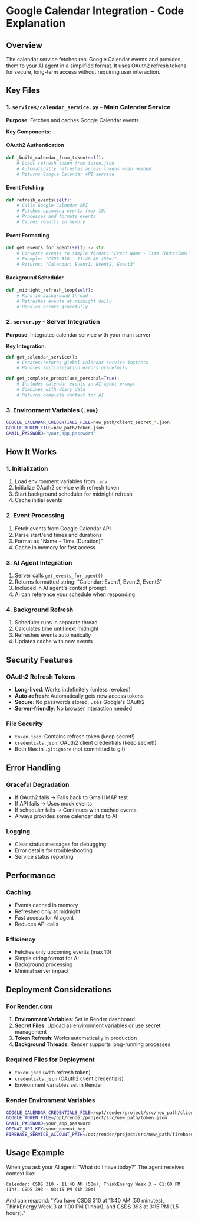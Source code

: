 # Google Calendar Integration - Code Explanation

## Overview
The calendar service fetches real Google Calendar events and provides them to your AI agent in a simplified format. It uses OAuth2 refresh tokens for secure, long-term access without requiring user interaction.

## Key Files

### 1. `services/calendar_service.py` - Main Calendar Service
**Purpose**: Fetches and caches Google Calendar events

**Key Components**:

#### OAuth2 Authentication
```python
def _build_calendar_from_token(self):
    # Loads refresh token from token.json
    # Automatically refreshes access tokens when needed
    # Returns Google Calendar API service
```

#### Event Fetching
```python
def refresh_events(self):
    # Calls Google Calendar API
    # Fetches upcoming events (max 10)
    # Processes and formats events
    # Caches results in memory
```

#### Event Formatting
```python
def get_events_for_agent(self) -> str:
    # Converts events to simple format: "Event Name - Time (Duration)"
    # Example: "CSDS 310 - 11:40 AM (50m)"
    # Returns: "Calendar: Event1, Event2, Event3"
```

#### Background Scheduler
```python
def _midnight_refresh_loop(self):
    # Runs in background thread
    # Refreshes events at midnight daily
    # Handles errors gracefully
```

### 2. `server.py` - Server Integration
**Purpose**: Integrates calendar service with your main server

**Key Integration**:
```python
def get_calendar_service():
    # Creates/returns global calendar service instance
    # Handles initialization errors gracefully

def get_complete_prompt(use_personal=True):
    # Includes calendar events in AI agent prompt
    # Combines with diary data
    # Returns complete context for AI
```

### 3. Environment Variables (`.env`)
```bash
GOOGLE_CALENDAR_CREDENTIALS_FILE=new_path/client_secret_*.json
GOOGLE_TOKEN_FILE=new_path/token.json
GMAIL_PASSWORD="your_app_password"
```

## How It Works

### 1. Initialization
1. Load environment variables from `.env`
2. Initialize OAuth2 service with refresh token
3. Start background scheduler for midnight refresh
4. Cache initial events

### 2. Event Processing
1. Fetch events from Google Calendar API
2. Parse start/end times and durations
3. Format as "Name - Time (Duration)"
4. Cache in memory for fast access

### 3. AI Agent Integration
1. Server calls `get_events_for_agent()`
2. Returns formatted string: "Calendar: Event1, Event2, Event3"
3. Included in AI agent's context prompt
4. AI can reference your schedule when responding

### 4. Background Refresh
1. Scheduler runs in separate thread
2. Calculates time until next midnight
3. Refreshes events automatically
4. Updates cache with new events

## Security Features

### OAuth2 Refresh Tokens
- **Long-lived**: Works indefinitely (unless revoked)
- **Auto-refresh**: Automatically gets new access tokens
- **Secure**: No passwords stored, uses Google's OAuth2
- **Server-friendly**: No browser interaction needed

### File Security
- `token.json`: Contains refresh token (keep secret!)
- `credentials.json`: OAuth2 client credentials (keep secret!)
- Both files in `.gitignore` (not committed to git)

## Error Handling

### Graceful Degradation
- If OAuth2 fails → Falls back to Gmail IMAP test
- If API fails → Uses mock events
- If scheduler fails → Continues with cached events
- Always provides some calendar data to AI

### Logging
- Clear status messages for debugging
- Error details for troubleshooting
- Service status reporting

## Performance

### Caching
- Events cached in memory
- Refreshed only at midnight
- Fast access for AI agent
- Reduces API calls

### Efficiency
- Fetches only upcoming events (max 10)
- Simple string format for AI
- Background processing
- Minimal server impact

## Deployment Considerations

### For Render.com
1. **Environment Variables**: Set in Render dashboard
2. **Secret Files**: Upload as environment variables or use secret management
3. **Token Refresh**: Works automatically in production
4. **Background Threads**: Render supports long-running processes

### Required Files for Deployment
- `token.json` (with refresh token)
- `credentials.json` (OAuth2 client credentials)
- Environment variables set in Render

### Render Environment Variables
```bash
GOOGLE_CALENDAR_CREDENTIALS_FILE=/opt/render/project/src/new_path/client_secret_*.json
GOOGLE_TOKEN_FILE=/opt/render/project/src/new_path/token.json
GMAIL_PASSWORD=your_app_password
OPENAI_API_KEY=your_openai_key
FIREBASE_SERVICE_ACCOUNT_PATH=/opt/render/project/src/new_path/firebase_*.json
```

## Usage Example

When you ask your AI agent: "What do I have today?"
The agent receives context like:
```
Calendar: CSDS 310 - 11:40 AM (50m), ThinkEnergy Week 3 - 01:00 PM (1h), CSDS 393 - 03:15 PM (1h 30m)
```

And can respond: "You have CSDS 310 at 11:40 AM (50 minutes), ThinkEnergy Week 3 at 1:00 PM (1 hour), and CSDS 393 at 3:15 PM (1.5 hours)."
